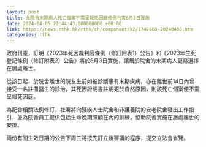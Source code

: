 ```yaml
---
layout: post
title: 允院舍末期病人死亡個案不需呈報死因庭修例刊憲6月3日實施
date: 2024-04-05 22:44:43.000000000 +08:00
link: https://news.rthk.hk/rthk/ch/component/k2/1747668-20240405.htm
categories: rthk
---
```


政府刊憲，訂明《2023年死因裁判官條例（修訂附表1）公告》和《2023年生死登記條例（修訂附表2）公告》將於6月3日實施，讓居於院舍的末期病人更易選擇在居處離世。

從該日起，於院舍離世的院友生前如被診斷患有末期疾病，亦在離世前14日內曾接受一名註冊醫生的診治，其死因證明書註明死於自然原因，則該死亡個案便不需呈報死因庭。

為配合相關法例修訂，社署將向殘疾人士院舍和非護養院的安老院舍發出工作指引，並為院舍員工提供包括生命晚期照顧在內的訓練，協助院舍實施在居處離世的安排。

兩份有關生效日期的公告下周三將按先訂立後審議的程序，提交立法會省覽。
